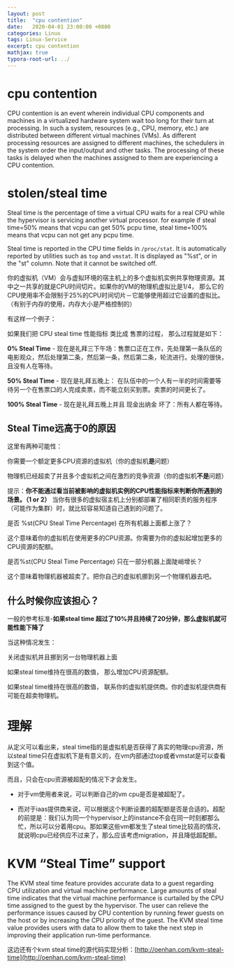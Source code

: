 ```yaml
---
layout: post
title:  "cpu contention"
date:   2020-04-01 23:00:00 +0800
categories: Linux
tags: Linux-Service
excerpt: cpu contention
mathjax: true
typora-root-url: ../
---
```


# cpu contention

CPU contention is an event wherein individual CPU components and machines in a virtualized hardware system wait too long for their turn at processing. In such a system, resources (e.g., CPU, memory, etc.) are distributed between different virtual machines (VMs). As different processing resources are assigned to different machines, the schedulers in the system order the input/output and other tasks. The processing of these tasks is delayed when the machines assigned to them are experiencing a CPU contention.

# stolen/steal time

Steal time is the percentage of time a virtual CPU waits for a real CPU while the hypervisor is servicing another virtual processor. for example if steal time=50% means that vcpu can get 50% pcpu time, steal time=100% means that vcpu can not get any pcpu time. 

Steal time is reported in the CPU time fields in `/proc/stat`. It is automatically reported by utilities such as `top` and `vmstat`. It is displayed as "%st", or in the "st" column. Note that it cannot be switched off.

你的虚拟机（VM）会与虚拟环境的宿主机上的多个虚拟机实例共享物理资源。其中之一共享的就是CPU时间切片。如果你的VM的物理机虚拟比是1/4， 那么它的CPU使用率不会限制于25%的CPU时间切片－它能够使用超过它设置的虚拟比。（有别于内存的使用，内存大小是严格控制的）

有这样一个例子：

如果我们把 CPU steal time 性能指标 类比成 售票的过程， 那么过程就是如下：

**0% Steal Time** - 现在是礼拜三下午场：售票口正在工作，先处理第一条队伍的电影观众，然后处理第二条，然后第一条，然后第二条，轮流进行。处理的很快，且没有人在等待。

**50% Steal Time** - 现在是礼拜五晚上： 在队伍中的一个人有一半的时间需要等待另一个在售票口的人完成卖票，而不能立刻买到票。卖票的时间更长了。

**100% Steal Time** - 现在是礼拜五晚上并且 现金出纳金 坏了：所有人都在等待。

## Steal Time远高于0的原因

这里有两种可能性：

你需要一个额定更多CPU资源的虚拟机（你的虚拟机**是**问题）

物理机已经超卖了并且多个虚拟机之间在激烈的竞争资源（你的虚拟机**不是**问题）

提示：**你不能通过看当前被影响的虚拟机实例的CPU性能指标来判断你所遇到的场景。（1 or 2）** 当你有很多的虚拟宿主机上分别都部署了相同职责的服务程序（可能作为集群）时，就比较容易知道自己遇到的问题了。

是否 %st(CPU Steal Time Percentage) 在所有机器上面都上涨了？

这个意味着你的虚拟机在使用更多的CPU资源。你需要为你的虚拟起增加更多的CPU资源的配额。

是否%st(CPU Steal Time Percentage) 只在一部分机器上面陡峭增长？

这个意味着物理机器被超卖了。把你自己的虚拟机挪到另一个物理机器去吧。

## 什么时候你应该担心？

一般的参考标准-**如果steal time 超过了10%并且持续了20分钟，那么虚拟机就可能性能下降了**

当这种情况发生：

关闭虚拟机并且挪到另一台物理机器上面

如果steal time维持在很高的数值， 那么增加CPU资源配额。

如果steal time维持在很高的数值， 联系你的虚拟机提供商。你的虚拟机提供商有可能在超卖物理机。

# 理解

从定义可以看出来，steal time指的是虚拟机是否获得了真实的物理cpu资源，所以steal time只在虚拟机下是有意义的，在vm内部通过top或者vmstat是可以查看到这个值。

而且，只会在cpu资源被超配的情况下才会发生。

* 对于vm使用者来说，可以判断自己的vm cpu是否是被超配了。

* 而对于iaas提供商来说，可以根据这个判断设置的超配额是否是合适的。超配的前提是：我们认为同一个hypervisor上的instance不会在同一时刻都那么忙，所以可以分着用cpu。那如果这些vm都发生了steal time比较高的情况，就说明cpu已经供应不过来了，那么应该考虑migration，并且降低超配额。

# KVM “Steal Time” support

The KVM steal time feature provides accurate data to a guest regarding CPU utilization and virtual machine performance. Large amounts of steal time indicates that the virtual machine performance is curtailed by the CPU time assigned to the guest by the hypervisor. The user can relieve the performance issues caused by CPU contention by running fewer guests on the host or by increasing the CPU priority of the guest. The KVM steal time value provides users with data to allow them to take the next step in improving their application run-time performance.

这边还有个kvm steal time的源代码实现分析：[http://oenhan.com/kvm-steal-time](http://oenhan.com/kvm-steal-time)

